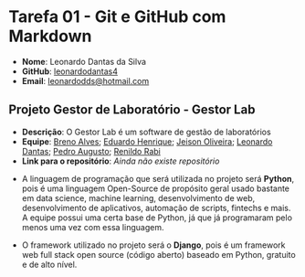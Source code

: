 # Tarefa 01 - Git e GitHub com Markdown

* **Nome**: Leonardo Dantas da Silva
* **GitHub**: [leonardodantas4](https://github.com/leonardodantas4)
* **Email**: leonardodds@hotmail.com 

## Projeto Gestor de Laboratório - Gestor Lab

* **Descrição**: O Gestor Lab é um software de gestão de laboratórios
* **Equipe**: [Breno Alves](https://github.com/brenolves); [Eduardo Henrique](https://github.com/rickEDU); [Jeison Oliveira](https://github.com/jeisonoliver); [Leonardo Dantas](https://github.com/leonardodantas4); [Pedro Augusto](https://github.com/PedroAugustoMD); [Renildo Rabi](https://github.com/Renildo15)
* **Link para o repositório**: *Ainda não existe repositório*

- A linguagem de programação que será utilizada no projeto será **Python**, pois é uma linguagem Open-Source de propósito geral usado bastante em data science, machine learning, desenvolvimento de web, desenvolvimento de aplicativos, automação de scripts, fintechs e mais. A equipe possui uma certa base de Python, já que já programaram pelo menos uma vez com essa linguagem.

- O framework utilizado no projeto será o **Django**, pois é um framework web full stack open source (código aberto) baseado em Python, gratuito e de alto nível.